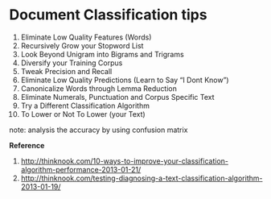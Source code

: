 # Document Classification tips

1. Eliminate Low Quality Features (Words)
2. Recursively Grow your Stopword List
3. Look Beyond Unigram into Bigrams and Trigrams
4. Diversify your Training Corpus
5. Tweak Precision and Recall
6. Eliminate Low Quality Predictions (Learn to Say “I Dont Know”)
7. Canonicalize Words through Lemma Reduction
8. Eliminate Numerals, Punctuation and Corpus Specific Text
9. Try a Different Classification Algorithm
10. To Lower or Not To Lower (your Text)

note: analysis the accuracy by using confusion matrix

**Reference**

1. http://thinknook.com/10-ways-to-improve-your-classification-algorithm-performance-2013-01-21/
2. http://thinknook.com/testing-diagnosing-a-text-classification-algorithm-2013-01-19/
